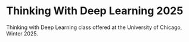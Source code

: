# Thinking With Deep Learning 2025
Thinking with Deep Learning class offered at the University of Chicago, Winter 2025. 
